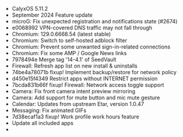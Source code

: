 * CalyxOS 5.11.2
* September 2024 Feature update
* microG: Fix unexpected registration and notifications state (#2674)
* e0068992 VPN-covered DNS traffic may not fall through
* Chromium: 129.0.6668.54 (latest stable)
* Chromium: Switch to self-hosted adblock filter
* Chromium: Prevent some unwanted sign-in-related connections
* Chromium: Fix some AMP / Google News links
* 7978494e Merge tag '14-4.1' of SeedVault
* Firewall: Refresh app list on new install & uninstalls
* 74be4a78071b fixup! Implement backup/restore for network policy
* d450e15f4349 Restrict apps without INTERNET permission
* 7bcda831b66f fixup! Firewall: Network access toggle support
* Camera: Fix front camera intent preview mirroring
* Camera: Add support for mute button and mic mute gesture
* Calendar: Updates from upstream Etar, version 1.0.47
* Messaging: Fix animated GIFs
* 7d38ecaf1a3 fixup! Work profile work hours feature
* Update all included apps
* 
